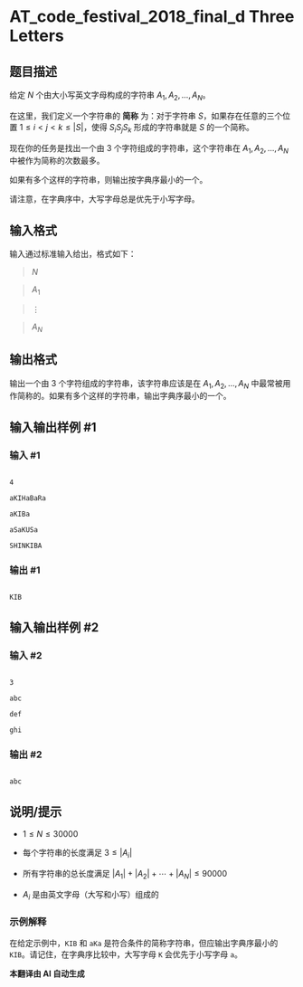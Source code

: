# AT_code_festival_2018_final_d Three Letters

## 题目描述

给定 $N$ 个由大小写英文字母构成的字符串 $A_1, A_2, \ldots, A_N$。

在这里，我们定义一个字符串的 **简称** 为：对于字符串 $S$，如果存在任意的三个位置 $1 \leq i < j < k \leq |S|$，使得 $S_i S_j S_k$ 形成的字符串就是 $S$ 的一个简称。

现在你的任务是找出一个由 3 个字符组成的字符串，这个字符串在 $A_1, A_2, \ldots, A_N$ 中被作为简称的次数最多。

如果有多个这样的字符串，则输出按字典序最小的一个。

请注意，在字典序中，大写字母总是优先于小写字母。

## 输入格式

输入通过标准输入给出，格式如下：

> $N$  
> $A_1$  
> $\vdots$  
> $A_N$

## 输出格式

输出一个由 3 个字符组成的字符串，该字符串应该是在 $A_1, A_2, \ldots, A_N$ 中最常被用作简称的。如果有多个这样的字符串，输出字典序最小的一个。

## 输入输出样例 #1

### 输入 #1

```
4
aKIHaBaRa
aKIBa
aSaKUSa
SHINKIBA
```

### 输出 #1

```
KIB
```

## 输入输出样例 #2

### 输入 #2

```
3
abc
def
ghi
```

### 输出 #2

```
abc
```

## 说明/提示

- $1 \leq N \leq 30000$
- 每个字符串的长度满足 $3 \leq |A_i|$
- 所有字符串的总长度满足 $|A_1| + |A_2| + \cdots + |A_N| \leq 90000$
- $A_i$ 是由英文字母（大写和小写）组成的

### 示例解释

在给定示例中，`KIB` 和 `aKa` 是符合条件的简称字符串，但应输出字典序最小的 `KIB`。请记住，在字典序比较中，大写字母 `K` 会优先于小写字母 `a`。

 **本翻译由 AI 自动生成**